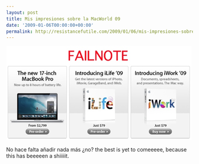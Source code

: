 ```yaml
---
layout: post
title: Mis impresiones sobre la MacWorld 09
date: '2009-01-06T00:00:00+00:00'
permalink: http://resistancefutile.com/2009/01/06/mis-impresiones-sobre-la-macworld-09/
---
```

<img src="/assets/zz2e5498f9.jpg" alt="zz2e5498f9" title="zz2e5498f9" width="500" height="254" class="alignnone size-full wp-image-1273" />

No hace falta añadir nada más ¿no? the best is yet to comeeeee, because this has beeeeen a shiiiiit.
